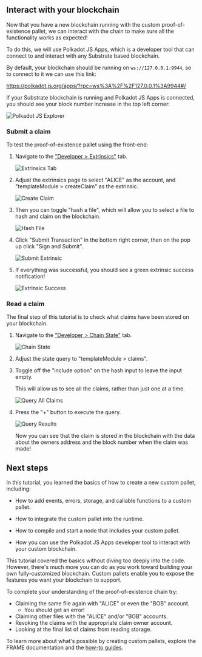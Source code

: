 
## Interact with your blockchain

Now that you have a new blockchain running with the custom proof-of-existence pallet, we can interact with the chain to make sure all the functionality works as expected!

To do this, we will use Polkadot JS Apps, which is a developer tool that can connect to and interact with any Substrate based blockchain.

By default, your blockchain should be running on `ws://127.0.0.1:9944`, so to connect to it we can use this link:

https://polkadot.js.org/apps/?rpc=ws%3A%2F%2F127.0.0.1%3A9944#/

If your Substrate blockchain is running and Polkadot JS Apps is connected, you should see your block number increase in the top left corner:

![Polkadot JS Explorer](./assets/poe-explorer.png)

### Submit a claim

To test the proof-of-existence pallet using the front-end:

1. Navigate to the ["Developer > Extrinsics"](https://polkadot.js.org/apps/?rpc=ws%3A%2F%2F127.0.0.1%3A9944#/extrinsics) tab.

	![Extrinsics Tab](./assets/poe-extrinsics-tab.png)

1. Adjust the extrinsics page to select "ALICE" as the account, and "templateModule > createClaim" as the extrinsic.

	![Create Claim](./assets/poe-create-claim.png)

1. Then you can toggle "hash a file", which will allow you to select a file to hash and claim on the blockchain.

	![Hash File](./assets/poe-hash-file.png)

1. Click "Submit Transaction" in the bottom right corner, then on the pop up click "Sign and Submit".

	![Submit Extrinsic](./assets/poe-submit.png)

1. If everything was successful, you should see a green extrinsic success notification!

	![Extrinsic Success](./assets/poe-success.png)

### Read a claim

The final step of this tutorial is to check what claims have been stored on your blockchain.

1. Navigate to the ["Developer > Chain State"](https://polkadot.js.org/apps/?rpc=ws%3A%2F%2F127.0.0.1%3A9944#/chainstate) tab.

	![Chain State](./assets/poe-chain-state.png)

1. Adjust the state query to "templateModule > claims".

1. Toggle off the "include option" on the hash input to leave the input empty.

	This will allow us to see all the claims, rather than just one at a time.

	![Query All Claims](./assets/poe-claims.png)

1. Press the "+" button to execute the query.

	![Query Results](./assets/poe-query.png)

	Now you can see that the claim is stored in the blockchain with the data about the owners address and the block number when the claim was made!

<!-- slide:break -->

## Next steps

In this tutorial, you learned the basics of how to create a new custom pallet, including:

- How to add events, errors, storage, and callable functions to a custom pallet.

- How to integrate the custom pallet into the runtime.

- How to compile and start a node that includes your custom pallet.

- How you can use the Polkadot JS Apps developer tool to interact with your custom blockchain.

This tutorial covered the basics without diving too deeply into the code.
However, there's much more you can do as you work toward building your own fully-customized blockchain.
Custom pallets enable you to expose the features you want your blockchain to support.

To complete your understanding of the proof-of-existence chain try:

- Claiming the same file again with "ALICE" or even the "BOB" account.
  - You should get an error!
- Claiming other files with the "ALICE" and/or "BOB" accounts.
- Revoking the claims with the appropriate claim owner account.
- Looking at the final list of claims from reading storage.

To learn more about what's possible by creating custom pallets, explore the
FRAME documentation and the [how-to guides](/reference/how-to-guides).
